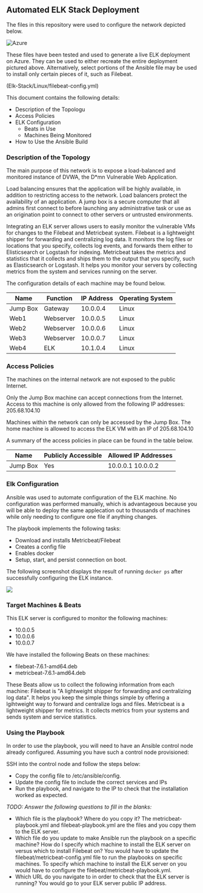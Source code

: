 ## Automated ELK Stack Deployment

The files in this repository were used to configure the network depicted below.

![Azure](Elk-Stack/Diagrams/Azure.jpg)

These files have been tested and used to generate a live ELK deployment on Azure. They can be used to either recreate the entire deployment pictured above. Alternatively, select portions of the Ansible file may be used to install only certain pieces of it, such as Filebeat.

(Elk-Stack/Linux/filebeat-config.yml)

This document contains the following details:
- Description of the Topologu
- Access Policies
- ELK Configuration
  - Beats in Use
  - Machines Being Monitored
- How to Use the Ansible Build


### Description of the Topology

The main purpose of this network is to expose a load-balanced and monitored instance of DVWA, the D*mn Vulnerable Web Application.

Load balancing ensures that the application will be highly available, in addition to restricting access to the network.
Load balancers protect the availability of an application. A jump box is a secure computer that all admins first connect to before launching any administrative task or use as an origination point to connect to other servers or untrusted environments. 

Integrating an ELK server allows users to easily monitor the vulnerable VMs for changes to the Filebeat and Metricbeat system.
Filebeat is a lightweight shipper for forwarding and centralizing log data. It monitors the log files or locations that you specify, collects log events, and forwards them either to Elisticsearch or Logstash for indexing.
Metricbeat takes the metrics and statistics that it collects and ships them to the output that you specify, such as Elasticsearch or Logstash. It helps you monitor your servers by collecting metrics from the system and services running on the server.

The configuration details of each machine may be found below.

| Name     | Function  | IP Address | Operating System |  
|----------|-----------|------------|------------------|
| Jump Box | Gateway   | 10.0.0.4   | Linux            |  
| Web1     | Webserver | 10.0.0.5   | Linux            |  
| Web2     | Webserver | 10.0.0.6   | Linux            |  
| Web3     | Webserver | 10.0.0.7   | Linux            |  
| Web4     | ELK       | 10.1.0.4   | Linux            |  

### Access Policies

The machines on the internal network are not exposed to the public Internet. 

Only the Jump Box machine can accept connections from the Internet. Access to this machine is only allowed from the following IP addresses:
205.68.104.10

Machines within the network can only be accessed by the Jump Box.
The home machine is allowed to access the ELK VM with an IP of 205.68.104.10

A summary of the access policies in place can be found in the table below.

| Name     | Publicly Accessible | Allowed IP Addresses |
|----------|---------------------|----------------------|
| Jump Box | Yes                 | 10.0.0.1 10.0.0.2    |                                                                                                    

### Elk Configuration

Ansible was used to automate configuration of the ELK machine. No configuration was performed manually, which is advantageous because you will be able to deploy the same applecation out to thousands of machines while only needing to configure one file if anything changes. 

The playbook implements the following tasks:
- Download and installs Metricbeat/Filebeat
- Creates a config file
- Enables docker
- Setup, start, and persist connection on boot. 

The following screenshot displays the result of running `docker ps` after successfully configuring the ELK instance.

![](Elk-Stack/Diagrams/dockerps.JPG)

### Target Machines & Beats
This ELK server is configured to monitor the following machines:
- 10.0.0.5
- 10.0.0.6
- 10.0.0.7

We have installed the following Beats on these machines:
- filebeat-7.6.1-amd64.deb
- metricbeat-7.6.1-amd64.deb

These Beats allow us to collect the following information from each machine:
Filebeat is "A lightweight shipper for forwarding and centralizing log data". It helps  you keep the simple things simple by offering a lgihtweight way to forward and centralize logs and files. Metricbeat is a lightweight shipper for metrics. It collects metrics from your systems and sends system and service statistics. 

### Using the Playbook
In order to use the playbook, you will need to have an Ansible control node already configured. Assuming you have such a control node provisioned: 

SSH into the control node and follow the steps below:
- Copy the config file to /etc/ansible/config.
- Update the config file to include the correct services and IPs
- Run the playbook, and navigate to the IP to check that the installation worked as expected.

_TODO: Answer the following questions to fill in the blanks:_
- Which file is the playbook? Where do you copy it? The metricbeat-playbook.yml and filebeat-playbook.yml are the files and you copy them to the ELK server.
- Which file do you update to make Ansible run the playbook on a specific machine? How do I specify which machine to install the ELK server on versus which to install Filebeat on? You would have to update the filebeat/metricbeat-config.yml file to run the playbooks on specific machines. To specify which machine to install the ELK server on you would have to configure the filebeat/metricbeat-playbook.yml.
- Which URL do you navigate to in order to check that the ELK server is running? You would go to your ELK server public IP address.
